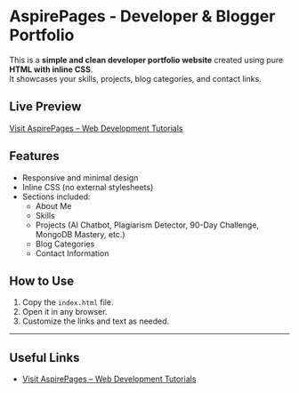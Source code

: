# AspirePages - Developer & Blogger Portfolio

This is a **simple and clean developer portfolio website** created using pure **HTML with inline CSS**.  
It showcases your skills, projects, blog categories, and contact links.

## Live Preview

[Visit AspirePages – Web Development Tutorials](https://aspirepages.in/)

## Features

- Responsive and minimal design
- Inline CSS (no external stylesheets)
- Sections included:
  - About Me
  - Skills
  - Projects (AI Chatbot, Plagiarism Detector, 90-Day Challenge, MongoDB Mastery, etc.)
  - Blog Categories
  - Contact Information

## How to Use

1. Copy the `index.html` file.
2. Open it in any browser.
3. Customize the links and text as needed.

---

## Useful Links

- [Visit AspirePages – Web Development Tutorials](https://aspirepages.in/)
